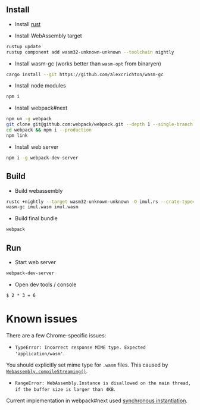 ## Install

* Install [rust](https://www.rust-lang.org/)

* Install WebAssembly target
```bash
rustup update
rustup component add wasm32-unknown-unknown --toolchain nightly
```

* Install wasm-gc (works better than `wasm-opt` from binaryen)
```bash
cargo install --git https://github.com/alexcrichton/wasm-gc
```

* Install node modules
```bash
npm i
```

* Install webpack#next

```bash
npm un -g webpack
git clone git@github.com:webpack/webpack.git --depth 1 --single-branch --branch next
cd webpack && npm i --production
npm link
```

* Install web server
```bash
npm i -g webpack-dev-server
```

## Build

* Build webassembly
```bash
rustc +nightly --target wasm32-unknown-unknown -O imul.rs --crate-type=cdylib
wasm-gc imul.wasm imul.wasm
```

* Build final bundle
```bash
webpack
```

## Run

* Start web server

```bash
webpack-dev-server
```

* Open dev tools / console

```
$ 2 * 3 = 6
```

# Known issues

There are a few Chrome-specific issues:

* `TypeError: Incorrect response MIME type. Expected 'application/wasm'`. 

You should explicitly set mime type for `.wasm` files. This caused by [`Webassembly.compileStreaming()`](https://developer.mozilla.org/en-US/docs/Web/JavaScript/Reference/Global_Objects/WebAssembly/compileStreaming).

* `RangeError: WebAssembly.Instance is disallowed on the main thread, if the buffer size is larger than 4KB`.

Current implementation in webpack#next used [synchronous instantiation](https://developer.mozilla.org/en-US/docs/Web/JavaScript/Reference/Global_Objects/WebAssembly/Instance). 